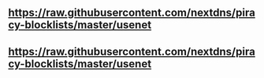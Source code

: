 ## https://raw.githubusercontent.com/nextdns/piracy-blocklists/master/usenet
## https://raw.githubusercontent.com/nextdns/piracy-blocklists/master/usenet
